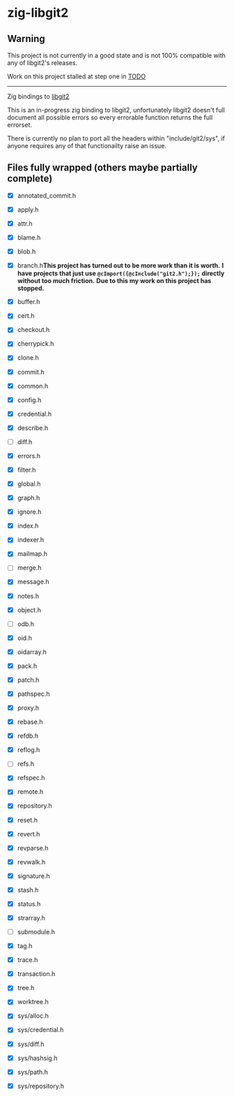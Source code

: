 # zig-libgit2

## Warning
This project is not currently in a good state and is not 100% compatible with any of libgit2's releases.

Work on this project stalled at step one in [TODO](TODO.md)

---

Zig bindings to [libgit2](https://github.com/libgit2/libgit2)

This is an in-progress zig binding to libgit2, unfortunately libgit2 doesn't full document all possible errors so every errorable function returns the full errorset.

There is currently no plan to port all the headers within "include/git2/sys", if anyone requires any of that functionailty raise an issue.

## Files fully wrapped (others maybe partially complete)

- [X] annotated_commit.h
- [X] apply.h
- [X] attr.h
- [X] blame.h
- [X] blob.h
- [X] branch.h**This project has turned out to be more work than it is worth.**
**I have projects that just use `@cImport({@cInclude("git2.h");});` directly without too much friction.**
**Due to this my work on this project has stopped.**

- [X] buffer.h
- [X] cert.h
- [X] checkout.h
- [X] cherrypick.h
- [X] clone.h
- [X] commit.h
- [X] common.h
- [X] config.h
- [X] credential.h
- [X] describe.h
- [ ] diff.h
- [X] errors.h
- [X] filter.h
- [X] global.h
- [X] graph.h
- [X] ignore.h
- [X] index.h
- [X] indexer.h
- [X] mailmap.h
- [ ] merge.h
- [X] message.h
- [X] notes.h
- [X] object.h
- [ ] odb.h
- [X] oid.h
- [X] oidarray.h
- [X] pack.h
- [X] patch.h
- [X] pathspec.h
- [X] proxy.h
- [X] rebase.h
- [X] refdb.h
- [X] reflog.h
- [ ] refs.h
- [X] refspec.h
- [X] remote.h
- [X] repository.h
- [X] reset.h
- [X] revert.h
- [X] revparse.h
- [X] revwalk.h
- [X] signature.h
- [X] stash.h
- [X] status.h
- [X] strarray.h
- [ ] submodule.h
- [X] tag.h
- [X] trace.h
- [X] transaction.h
- [X] tree.h
- [X] worktree.h
- [X] sys/alloc.h
- [X] sys/credential.h
- [X] sys/diff.h
- [X] sys/hashsig.h
- [X] sys/path.h
- [X] sys/repository.h
